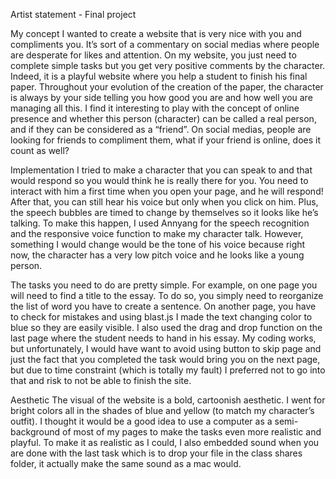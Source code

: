 Artist statement - Final project

My concept
I wanted to create a website that is very nice with you and compliments you. It’s sort of a commentary on social medias where people are desperate for likes and attention. On my website, you just need to complete simple tasks but you get very positive comments by the character. Indeed, it is a playful website where you help a student to finish his final paper. Throughout your evolution of the creation of the paper, the character is always by your side telling you how good you are and how well you are managing all this. I find it interesting to play with the concept of online presence and whether this person (character) can be called a real person, and if they can be considered as a “friend”. On social medias, people are looking for friends to compliment them, what if your friend is online, does it count as well?

Implementation
I tried to make a character that you can speak to and that would respond so you would think he is really there for you. You need to interact with him a first time when you open your page, and he will respond! After that, you can still hear his voice but only when you click on him. Plus, the speech bubbles are timed to change by themselves so it looks like he’s talking. To make this happen, I used Annyang for the speech recognition and the responsive voice function to make my character talk. However, something I would change would be the tone of his voice because right now, the character has a very low pitch voice and he looks like a young person.

The tasks you need to do are pretty simple. For example, on one page you will need to find a title to the essay. To do so, you simply need to reorganize the list of word you have to create a sentence. On another page, you have to check for mistakes and using blast.js I made the text changing color to blue so they are easily visible. I also used the drag and drop function on the last page where the student needs to hand in his essay. My coding works, but unfortunately, I would have want to avoid using button to skip page and just the fact that you completed the task would bring you on the next page, but due to time constraint (which is totally my fault) I preferred not to go into that and risk to not be able to finish the site.  

Aesthetic
The visual of the website is a bold, cartoonish aesthetic. I went for bright colors all in the shades of blue and yellow (to match my character’s outfit). I thought it would be a good idea to use a computer as a semi-background of most of my pages to make the tasks even more realistic and playful. To make it as realistic as I could, I also embedded sound when you are done with the last task which is to drop your file in the class shares folder, it actually make the same sound as a mac would.
